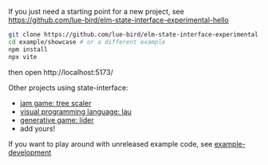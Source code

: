 If you just need a starting point for a new project, see <https://github.com/lue-bird/elm-state-interface-experimental-hello>

```bash
git clone https://github.com/lue-bird/elm-state-interface-experimental.git
cd example/showcase # or a different example
npm install
npx vite
```
then open http://localhost:5173/

Other projects using state-interface:
  - [jam game: tree scaler](https://lue-bird.itch.io/tree-scaler)
  - [visual programming language: lau](https://github.com/lue-bird/lau)
  - [generative game: lider](https://github.com/lue-bird/lider)
  - add yours!

If you want to play around with unreleased example code, see [example-development](/example-development/)
